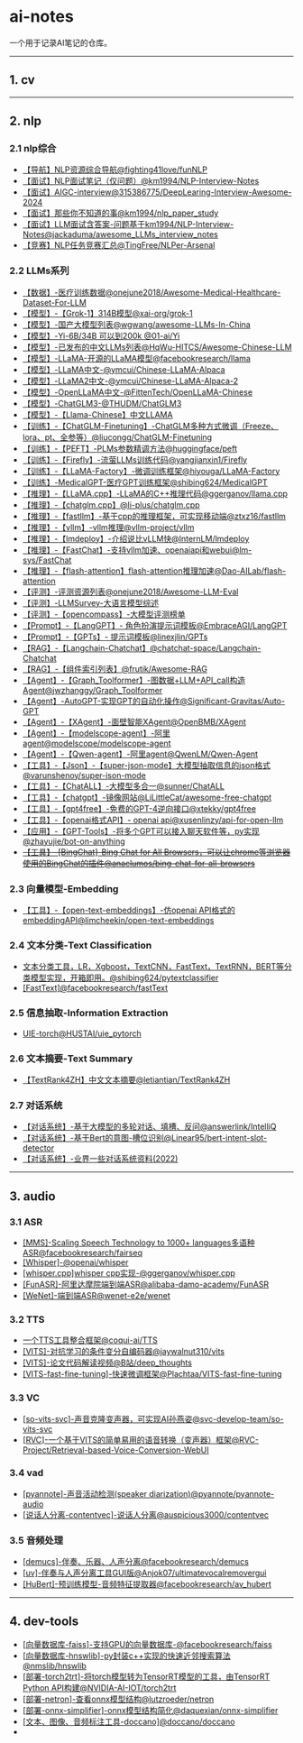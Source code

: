 # ai-notes

一个用于记录AI笔记的仓库。

---

## 1. cv

---

## 2. nlp
### 2.1 nlp综合
- [【导航】NLP资源综合导航@fighting41love/funNLP](https://github.com/fighting41love/funNLP)
- [【面试】NLP面试笔记（仅问题）@km1994/NLP-Interview-Notes](https://github.com/km1994/NLP-Interview-Notes)
- [【面试】AIGC-interview@315386775/DeepLearing-Interview-Awesome-2024](https://github.com/315386775/DeepLearing-Interview-Awesome-2024)
- [【面试】那些你不知道的事@km1994/nlp_paper_study](https://github.com/km1994/nlp_paper_study)
- [【面试】LLM面试含答案-问题基于km1994/NLP-Interview-Notes@jackaduma/awesome_LLMs_interview_notes](https://github.com/jackaduma/awesome_LLMs_interview_notes)
- [【竞赛】NLP任务竞赛汇总@TingFree/NLPer-Arsenal](https://github.com/TingFree/NLPer-Arsenal)

### 2.2 LLMs系列
- [【数据】-医疗训练数据@onejune2018/Awesome-Medical-Healthcare-Dataset-For-LLM](https://github.com/onejune2018/Awesome-Medical-Healthcare-Dataset-For-LLM)
- [【模型】-【Grok-1】314B模型@xai-org/grok-1](https://github.com/xai-org/grok-1)
- [【模型】-国产大模型列表@wgwang/awesome-LLMs-In-China](https://github.com/wgwang/awesome-LLMs-In-China)
- [【模型】-Yi-6B/34B 可以到200k @01-ai/Yi](https://github.com/01-ai/Yi)
- [【模型】-已发布的中文LLMs列表@HqWu-HITCS/Awesome-Chinese-LLM](https://github.com/HqWu-HITCS/Awesome-Chinese-LLM)
- [【模型】-LLaMA-开源的LLaMA模型@facebookresearch/llama](https://github.com/facebookresearch/llama)
- [【模型】-LLaMA中文-@ymcui/Chinese-LLaMA-Alpaca](https://github.com/ymcui/Chinese-LLaMA-Alpaca)
- [【模型】-LLaMA2中文-@ymcui/Chinese-LLaMA-Alpaca-2](https://github.com/ymcui/Chinese-LLaMA-Alpaca-2)
- [【模型】-OpenLLaMA中文-@FittenTech/OpenLLaMA-Chinese](https://github.com/FittenTech/OpenLLaMA-Chinese)
- [【模型】-ChatGLM3-@THUDM/ChatGLM3](https://github.com/THUDM/ChatGLM3)
- [【模型】-【Llama-Chinese】中文LLAMA](https://github.com/LlamaFamily/Llama-Chinese)
- [【训练】-【ChatGLM-Finetuning】-ChatGLM多种方式微调（Freeze、lora、pt、全参等）@liucongg/ChatGLM-Finetuning](https://github.com/liucongg/ChatGLM-Finetuning)
- [【训练】-【PEFT】-PLMs参数精调方法@huggingface/peft](https://github.com/huggingface/peft)
- [【训练】-【Firefly】-流萤LLMs训练代码@yangjianxin1/Firefly](https://github.com/yangjianxin1/Firefly)
- [【训练】-【LLaMA-Factory】-微调训练框架@hiyouga/LLaMA-Factory](https://github.com/hiyouga/LLaMA-Factory)
- [【训练】-MedicalGPT-医疗GPT训练框架@shibing624/MedicalGPT](https://github.com/shibing624/MedicalGPT)
- [【推理】-【LLaMA.cpp】-LLaMA的C++推理代码@ggerganov/llama.cpp](https://github.com/ggerganov/llama.cpp)
- [【推理】-【chatglm.cpp】@li-plus/chatglm.cpp](https://github.com/li-plus/chatglm.cpp)
- [【推理】-【fastllm】-基于cpp的推理框架，可实现移动端@ztxz16/fastllm](https://github.com/ztxz16/fastllm)
- [【推理】-【vllm】-vllm推理@vllm-project/vllm](https://github.com/vllm-project/vllm)
- [【推理】-【lmdeploy】-介绍说比vLLM快@InternLM/lmdeploy](https://github.com/InternLM/lmdeploy)
- [【推理】-【FastChat】-支持vllm加速、openaiapi和webui@lm-sys/FastChat](https://github.com/lm-sys/FastChat)
- [【推理】-【flash-attention】flash-attention推理加速@Dao-AILab/flash-attention](https://github.com/Dao-AILab/flash-attention)
- [【评测】-评测资源列表@onejune2018/Awesome-LLM-Eval](https://github.com/onejune2018/Awesome-LLM-Eval)
- [【评测】-LLMSurvey-大语言模型综述](https://github.com/RUCAIBox/LLMSurvey)
- [【评测】-【opencompass】-大模型评测榜单](https://github.com/open-compass/opencompass)
- [【Prompt】-【LangGPT】- 角色扮演提示词模板@EmbraceAGI/LangGPT](https://github.com/EmbraceAGI/LangGPT)
- [【Prompt】-【GPTs】- 提示词模板@linexjlin/GPTs](https://github.com/linexjlin/GPTs)
- [【RAG】-【Langchain-Chatchat】@chatchat-space/Langchain-Chatchat](https://github.com/chatchat-space/Langchain-Chatchat)
- [【RAG】-【组件索引列表】@frutik/Awesome-RAG](https://github.com/frutik/Awesome-RAG)
- [【Agent】-【Graph_Toolformer】-图数据+LLM+API_call构造Agent@jwzhanggy/Graph_Toolformer](https://github.com/jwzhanggy/Graph_Toolformer)
- [【Agent】-AutoGPT-实现GPT的自动化操作@Significant-Gravitas/Auto-GPT](https://github.com/Significant-Gravitas/Auto-GPT)
- [【Agent】-【XAgent】-面壁智能XAgent@OpenBMB/XAgent](https://github.com/OpenBMB/XAgent)
- [【Agent】-【modelscope-agent】-阿里agent@modelscope/modelscope-agent](https://github.com/modelscope/modelscope-agent)
- [【Agent】-【Qwen-agent】-阿里agent@QwenLM/Qwen-Agent](https://github.com/QwenLM/Qwen-Agent)
- [【工具】-【Json】-【super-json-mode】大模型抽取信息的json格式@varunshenoy/super-json-mode](https://github.com/varunshenoy/super-json-mode)
- [【工具】-【ChatALL】-大模型多合一@sunner/ChatALL](https://github.com/sunner/ChatALL)
- [【工具】-【chatgpt】-镜像网站@LiLittleCat/awesome-free-chatgpt](https://github.com/LiLittleCat/awesome-free-chatgpt)
- [【工具】-【gpt4free】-免费的GPT-4逆向接口@xtekky/gpt4free](https://github.com/xtekky/gpt4free)
- [【工具】-【openai格式API】- openai api@xusenlinzy/api-for-open-llm](https://github.com/xusenlinzy/api-for-open-llm)
- [【应用】-【GPT-Tools】-将多个GPT可以接入聊天软件等，py实现@zhayujie/bot-on-anything](https://github.com/zhayujie/bot-on-anything)
- [~~【工具】-[BingChat]-Bing Chat for All Browsers，可以让chrome等浏览器使用的BingChat的插件@anaclumos/bing-chat-for-all-browsers~~](https://github.com/anaclumos/bing-chat-for-all-browsers)

### 2.3 向量模型-Embedding
- [【工具】-【open-text-embeddings】-仿openai API格式的embeddingAPI@limcheekin/open-text-embeddings](https://github.com/limcheekin/open-text-embeddings)

### 2.4 文本分类-Text Classification
- [文本分类工具，LR，Xgboost，TextCNN，FastText，TextRNN，BERT等分类模型实现，开箱即用。@shibing624/pytextclassifier](https://github.com/shibing624/pytextclassifier)
- [[FastText]@facebookresearch/fastText](https://github.com/facebookresearch/fastText.git)


### 2.5 信息抽取-Information Extraction
- [UIE-torch@HUSTAI/uie_pytorch](https://github.com/HUSTAI/uie_pytorch)

### 2.6 文本摘要-Text Summary
- [【TextRank4ZH】中文文本摘要@letiantian/TextRank4ZH](https://github.com/letiantian/TextRank4ZH)

### 2.7 对话系统
- [【对话系统】-基于大模型的多轮对话、填槽、反问@answerlink/IntelliQ](https://github.com/answerlink/IntelliQ)
- [【对话系统】-基于Bert的意图-槽位识别@Linear95/bert-intent-slot-detector](https://github.com/Linear95/bert-intent-slot-detector)
- [【对话系统】-业界一些对话系统资料(2022)](https://github.com/lizhe2004/chatbot-list)


---

## 3. audio
### 3.1 ASR
- [[MMS]-Scaling Speech Technology to 1000+ languages多语种ASR@facebookresearch/fairseq](https://github.com/facebookresearch/fairseq/blob/main/examples/mms/README.md)
- [[Whisper]-@openai/whisper](https://github.com/openai/whisper)
- [[whisper.cpp]whisper cpp实现-@ggerganov/whisper.cpp](https://github.com/ggerganov/whisper.cpp)
- [[FunASR]-阿里达摩院端到端ASR@alibaba-damo-academy/FunASR](https://github.com/alibaba-damo-academy/FunASR)
- [[WeNet]-端到端ASR@wenet-e2e/wenet](https://github.com/wenet-e2e/wenet)

### 3.2 TTS
- [一个TTS工具整合框架@coqui-ai/TTS](https://github.com/coqui-ai/TTS)
- [[VITS]-对抗学习的条件变分自编码器@jaywalnut310/vits](https://github.com/jaywalnut310/vits)
- [[VITS]-论文代码解读视频@B站/deep_thoughts](https://www.bilibili.com/video/BV1wU4y1q7po/?spm_id_from=333.999.0.0)
- [[VITS-fast-fine-tuning]-快速微调框架@Plachtaa/VITS-fast-fine-tuning](https://github.com/Plachtaa/VITS-fast-fine-tuning)

### 3.3 VC
- [[so-vits-svc]-声音克隆变声器，可实现AI孙燕姿@svc-develop-team/so-vits-svc](https://github.com/svc-develop-team/so-vits-svc)
- [[RVC]-一个基于VITS的简单易用的语音转换（变声器）框架@RVC-Project/Retrieval-based-Voice-Conversion-WebUI](https://github.com/RVC-Project/Retrieval-based-Voice-Conversion-WebUI)

### 3.4 vad
- [[pyannote]-声音活动检测(speaker diarization)@pyannote/pyannote-audio](https://github.com/pyannote/pyannote-audio)
- [[说话人分离-contentvec]-说话人分离@auspicious3000/contentvec](https://github.com/auspicious3000/contentvec/)

### 3.5 音频处理

- [[demucs]-伴奏、乐器、人声分离@facebookresearch/demucs](https://github.com/facebookresearch/demucs)
- [[uv]-伴奏与人声分离工具GUI版@Anjok07/ultimatevocalremovergui](https://github.com/Anjok07/ultimatevocalremovergui)
- [[HuBert]-预训练模型-音频特征提取器@facebookresearch/av_hubert](https://github.com/facebookresearch/av_hubert)

---

## 4. dev-tools
- [[向量数据库-faiss]-支持GPU的向量数据库-@facebookresearch/faiss](https://github.com/facebookresearch/faiss)
- [[向量数据库-hnswlib]-py封装c++实现的快速近邻搜索算法@nmslib/hnswlib](https://github.com/nmslib/hnswlib)
- [[部署-torch2trt]-将torch模型转为TensorRT模型的工具，由TensorRT Python API构建@NVIDIA-AI-IOT/torch2trt](https://github.com/NVIDIA-AI-IOT/torch2trt)
- [[部署-netron]-查看onnx模型结构@lutzroeder/netron](https://github.com/lutzroeder/netron)
- [[部署-onnx-simplifier]-onnx模型结构简化@daquexian/onnx-simplifier](https://github.com/daquexian/onnx-simplifier)
- [[文本、图像、音频标注工具-doccano]@doccano/doccano](https://github.com/doccano/doccano)
- 
